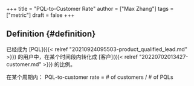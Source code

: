 +++
title = "PQL-to-Customer Rate"
author = ["Max Zhang"]
tags = ["metric"]
draft = false
+++

## Definition {#definition}

已经成为 [PQL]({{< relref "20210924095503-product_qualified_lead.md" >}}) 的用户中，在某个时间段内转化成 [客户]({{< relref "20220702013427-customer.md" >}}) 的比例。

在某个周期内：
PQL-to-customer rate = # of customers / # of PQLs
